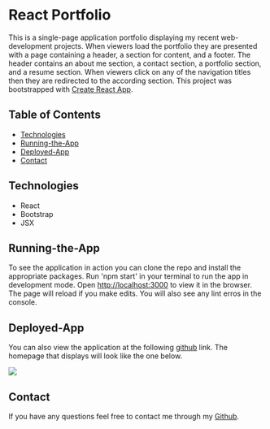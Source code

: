 # React Portfolio
This is a single-page application portfolio displaying my recent web-development projects. When viewers load the portfolio they are presented with a page containing a header, a section for content, and a footer. The header contains an about me section, a contact section, a portfolio section, and a resume section. When viewers click on any of the navigation titles then they are redirected to the according section. This project was bootstrapped with [Create React App](https://github.com/facebook/create-react-app). 

## Table of Contents
- [Technologies](#Technologies)
- [Running-the-App](#Running-the-App)
- [Deployed-App](#Deployed-app)
- [Contact](#Contact)

## Technologies 
- React
- Bootstrap
- JSX

## Running-the-App
To see the application in action you can clone the repo and install the appropriate packages. Run 'npm start' in your terminal to run the app in development mode. Open [http://localhost:3000](http://localhost:3000) to view it in the browser. The page will reload if you make edits. You will also see any lint erros in the console.

## Deployed-App
You can also view the application at the following [github](https://araceli4690.github.io/react-portfolio/) link. The homepage that displays will look like the one below.

![](./src/assets/cover/React-App.gif)

## Contact
If you have any questions feel free to contact me through my [Github](https://github.com/Araceli4690).
